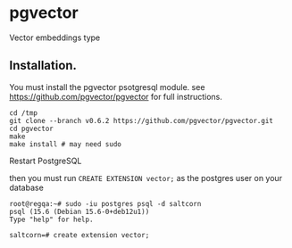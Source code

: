 # pgvector

Vector embeddings type

## Installation.

You must install the pgvector psotgresql module. see https://github.com/pgvector/pgvector for full instructions.

```
cd /tmp
git clone --branch v0.6.2 https://github.com/pgvector/pgvector.git
cd pgvector
make
make install # may need sudo
```

Restart PostgreSQL

then you must run `CREATE EXTENSION vector;` as the postgres user on your database

```
root@regqa:~# sudo -iu postgres psql -d saltcorn
psql (15.6 (Debian 15.6-0+deb12u1))
Type "help" for help.

saltcorn=# create extension vector;
```
